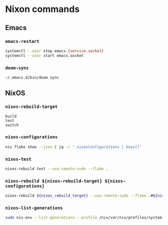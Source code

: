 # Nixon commands

## Emacs

### `emacs-restart`

```bash
systemctl --user stop emacs.{service,socket}
systemctl --user start emacs.socket
```

### `doom-sync`

```bash
~/.emacs.d/bin/doom sync
```

## NixOS

### `nixos-rebuild-target`

```plain
build
test
switch
```

### `nixos-configurations`

```bash
nix flake show --json | jq -r '.nixosConfigurations | keys[]'
```

### `nixos-test`

```bash
nixos-rebuild test --use-remote-sudo --flake .
```

### `nixos-rebuild ${nixos-rebuild-target} ${nixos-configurations}`

```bash
nixos-rebuild ${nixos_rebuild_target} --use-remote-sudo --flake .#${nixos_configurations}
```

### `nixos-list-generations`

```bash
sudo nix-env --list-generations --profile /nix/var/nix/profiles/system
```

